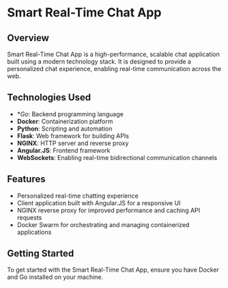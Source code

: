 # Smart Real-Time Chat App 

## Overview
Smart Real-Time Chat App is a high-performance, scalable chat application built using a modern technology stack. It is designed to provide a personalized chat experience, enabling real-time communication across the web.

## Technologies Used
- **Go*: Backend programming language
- **Docker**: Containerization platform
- **Python**: Scripting and automation
- **Flask**: Web framework for building APIs
- **NGINX**: HTTP server and reverse proxy
- **Angular.JS**: Frontend framework
- **WebSockets**: Enabling real-time bidirectional communication channels

## Features
- Personalized real-time chatting experience
- Client application built with Angular.JS for a responsive UI
- NGINX reverse proxy for improved performance and caching API requests
- Docker Swarm for orchestrating and managing containerized applications

## Getting Started
To get started with the Smart Real-Time Chat App, ensure you have Docker and Go installed on your machine.


